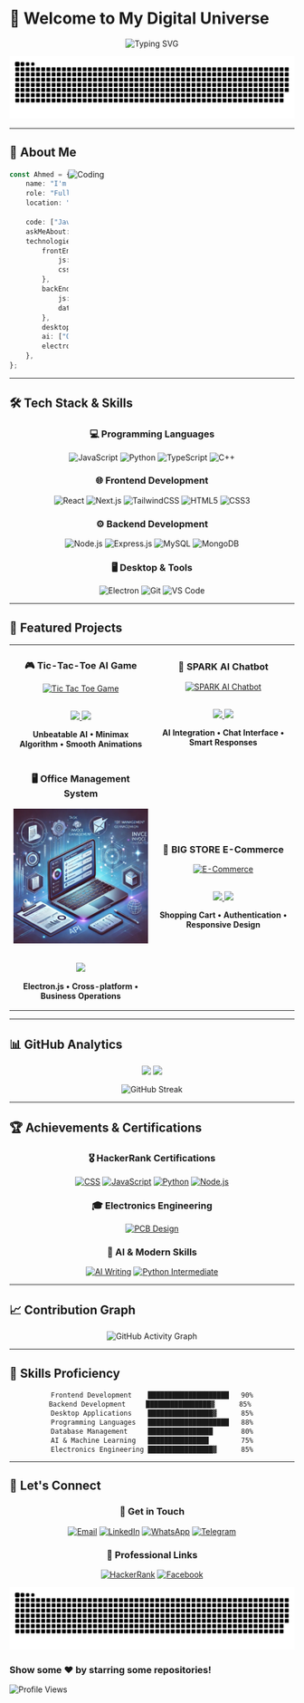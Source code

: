# 👋 Welcome to My Digital Universe

<div align="center">
  
  ![Typing SVG](https://readme-typing-svg.herokuapp.com?font=Fira+Code&size=30&duration=3000&pause=1000&color=00D4FF&center=true&vCenter=true&width=600&lines=Ahmed+Mohamed+Attia;Full-Stack+Developer;Electronics+Engineer;AI+Enthusiast;Welcome+to+my+GitHub!)

  <img src="https://raw.githubusercontent.com/platane/platane/output/github-contribution-grid-snake-dark.svg" alt="Snake animation" />

</div>

---

## 🚀 About Me

<img align="right" alt="Coding" width="400" src="https://cdn.dribbble.com/users/1162077/screenshots/3848914/programmer.gif">

```typescript
const Ahmed = {
    name: "I'm Ahmed Mohamed Attia",
    role: "Full-Stack Developer & Electronics Engineer",
    location: "Zagazig, Sharqia, Egypt 🇪🇬",
    
    code: ["JavaScript", "Python", "TypeScript", "C++"],
    askMeAbout: ["Web Development", "Desktop Apps", "AI Integration", "Electronics"],
    technologies: {
        frontEnd: {
            js: ["React", "Next.js", "JavaScript ES6+"],
            css: ["TailwindCSS", "CSS3", "Responsive Design"]
        },
        backEnd: {
            js: ["Node.js", "Express.js"],
            databases: ["MySQL", "MongoDB"]
        },
        desktop: ["Electron.js", "Cross-platform Apps"],
        ai: ["OpenAI API", "ChatGPT Integration", "NLP"],
        electronics: ["PCB Design", "Circuit Analysis", "Embedded Systems"]
    },
};
```

---

## 🛠️ Tech Stack & Skills

<div align="center">

### 💻 Programming Languages
![JavaScript](https://img.shields.io/badge/JavaScript-F7DF1E?style=for-the-badge&logo=javascript&logoColor=black)
![Python](https://img.shields.io/badge/Python-3776AB?style=for-the-badge&logo=python&logoColor=white)
![TypeScript](https://img.shields.io/badge/TypeScript-007ACC?style=for-the-badge&logo=typescript&logoColor=white)
![C++](https://img.shields.io/badge/C++-00599C?style=for-the-badge&logo=c%2B%2B&logoColor=white)

### 🌐 Frontend Development
![React](https://img.shields.io/badge/React-20232A?style=for-the-badge&logo=react&logoColor=61DAFB)
![Next.js](https://img.shields.io/badge/Next.js-000000?style=for-the-badge&logo=nextdotjs&logoColor=white)
![TailwindCSS](https://img.shields.io/badge/TailwindCSS-38B2AC?style=for-the-badge&logo=tailwind-css&logoColor=white)
![HTML5](https://img.shields.io/badge/HTML5-E34F26?style=for-the-badge&logo=html5&logoColor=white)
![CSS3](https://img.shields.io/badge/CSS3-1572B6?style=for-the-badge&logo=css3&logoColor=white)

### ⚙️ Backend Development
![Node.js](https://img.shields.io/badge/Node.js-43853D?style=for-the-badge&logo=node.js&logoColor=white)
![Express.js](https://img.shields.io/badge/Express.js-404D59?style=for-the-badge)
![MySQL](https://img.shields.io/badge/MySQL-00000F?style=for-the-badge&logo=mysql&logoColor=white)
![MongoDB](https://img.shields.io/badge/MongoDB-4EA94B?style=for-the-badge&logo=mongodb&logoColor=white)

### 🖥️ Desktop & Tools
![Electron](https://img.shields.io/badge/Electron-191970?style=for-the-badge&logo=Electron&logoColor=white)
![Git](https://img.shields.io/badge/Git-F05032?style=for-the-badge&logo=git&logoColor=white)
![VS Code](https://img.shields.io/badge/VS_Code-0078D4?style=for-the-badge&logo=visual%20studio%20code&logoColor=white)

</div>

---

## 🎯 Featured Projects

<div align="center">

<table>
  <tr>
    <td width="50%">
      <h3 align="center">🎮 Tic-Tac-Toe AI Game</h3>
      <div align="center">  
        <a href="https://ahm3d0x.github.io/-Tic-Tac-Toe-game/" target="_blank">
          <img src="./src/Tic-Tac-Toe-game.jpg" alt="Tic Tac Toe Game" width="400"/>
        </a>
        <br>
        <br>
        <p>
          <a href="https://ahm3d0x.github.io/-Tic-Tac-Toe-game/" target="_blank">
            <img src="https://img.shields.io/badge/Live_Demo-00D4FF?style=for-the-badge&logo=google-chrome&logoColor=white"/>
          </a>
          <a href="https://github.com/Ahm3d0x/-Tic-Tac-Toe-game" target="_blank">
            <img src="https://img.shields.io/badge/Code-black?style=for-the-badge&logo=github&logoColor=white"/>
          </a>
        </p>
        <p><strong>Unbeatable AI • Minimax Algorithm • Smooth Animations</strong></p>
      </div>
    </td>
    <td width="50%">
      <h3 align="center">🤖 SPARK AI Chatbot</h3>
      <div align="center">
        <a href="#" target="_blank">
          <img src="./src/SPARK AI Chatbot.jpg" alt="SPARK AI Chatbot" width="400"/>
        </a>
        <br>
        <br>
        <p>
          <a href="#" target="_blank">
            <img src="https://img.shields.io/badge/Live_Demo-FF6B6B?style=for-the-badge&logo=google-chrome&logoColor=white"/>
          </a>
          <a href="#" target="_blank">
            <img src="https://img.shields.io/badge/Code-black?style=for-the-badge&logo=github&logoColor=white"/>
          </a>
        </p>
        <p><strong>AI Integration • Chat Interface • Smart Responses</strong></p>
      </div>
    </td>
  </tr>
  <tr>
    <td width="50%">
      <h3 align="center">🖥️ Office Management System</h3>
      <div align="center">
        <a href="https://github.com/Ahm3d0x/-Office-System-Management-" target="_blank">
          <img src="./src/Office-System-Management.png" alt="Office System" width="400"/>
        </a>
        <br>
        <br>
        <p>
          <a href="https://github.com/Ahm3d0x/-Office-System-Management-" target="_blank">
            <img src="https://img.shields.io/badge/Code-black?style=for-the-badge&logo=github&logoColor=white"/>
          </a>
        </p>
        <p><strong>Electron.js • Cross-platform • Business Operations</strong></p>
      </div>
    </td>
    <td width="50%">
      <h3 align="center">🛒 BIG STORE E-Commerce</h3>
      <div align="center">
        <a href="https://ahm3d0x.github.io/BIG-STORE/" target="_blank">
          <img src="https://raw.githubusercontent.com/Ahm3d0x/Ahm3d0x/main/src/BigStore.jpg" alt="E-Commerce" width="400"/>
        </a>
        <br>
        <br>
        <p>
          <a href="https://ahm3d0x.github.io/BIG-STORE/" target="_blank">
            <img src="https://img.shields.io/badge/Live_Demo-F39C12?style=for-the-badge&logo=google-chrome&logoColor=white"/>
          </a>
          <a href="https://github.com/Ahm3d0x/BIG-STORE" target="_blank">
            <img src="https://img.shields.io/badge/Code-black?style=for-the-badge&logo=github&logoColor=white"/>
          </a>
        </p>
        <p><strong>Shopping Cart • Authentication • Responsive Design</strong></p>
      </div>
    </td>
  </tr>
</table>

</div>

---

## 📊 GitHub Analytics

<div align="center">
  
  <img height="180em" src="https://github-readme-stats.vercel.app/api?username=Ahm3d0x&show_icons=true&theme=tokyonight&include_all_commits=true&count_private=true"/>
  <img height="180em" src="https://github-readme-stats.vercel.app/api/top-langs/?username=Ahm3d0x&layout=compact&langs_count=8&theme=tokyonight"/>

</div>

<div align="center">
  
  ![GitHub Streak](https://github-readme-streak-stats.herokuapp.com/?user=Ahm3d0x&theme=tokyonight)
  
</div>

---

## 🏆 Achievements & Certifications

<div align="center">

### 🎖️ HackerRank Certifications
[![CSS](https://img.shields.io/badge/CSS_Basic-00EA64?style=for-the-badge&logo=hackerrank&logoColor=white)](https://www.hackerrank.com/certificates/04be1a711041)
[![JavaScript](https://img.shields.io/badge/JavaScript_Basic-00EA64?style=for-the-badge&logo=hackerrank&logoColor=white)](https://www.hackerrank.com/certificates/745a9be96fb6)
[![Python](https://img.shields.io/badge/Python_Basic-00EA64?style=for-the-badge&logo=hackerrank&logoColor=white)](https://www.hackerrank.com/certificates/77684f18f25b)
[![Node.js](https://img.shields.io/badge/Node.js_Basic-00EA64?style=for-the-badge&logo=hackerrank&logoColor=white)](https://www.hackerrank.com/certificates/552482152ab2)

### 🎓 Electronics Engineering
[![PCB Design](https://img.shields.io/badge/PCB_Design_Essentials-FF6B6B?style=for-the-badge&logo=circuitverse&logoColor=white)](https://maharatech.gov.eg/mod/customcert/view.php?id=17816&downloadown=1)

### 🤖 AI & Modern Skills
[![AI Writing](https://img.shields.io/badge/Write_with_AI-4ECDC4?style=for-the-badge&logo=sololearn&logoColor=white)]()
[![Python Intermediate](https://img.shields.io/badge/Python_Intermediate-4ECDC4?style=for-the-badge&logo=sololearn&logoColor=white)]()

</div>

---

## 📈 Contribution Graph

<div align="center">
  
  ![GitHub Activity Graph](https://github-readme-activity-graph.vercel.app/graph?username=Ahm3d0x&theme=tokyo-night&hide_border=true)

</div>

---

## 🌟 Skills Proficiency

<div align="center">

```text
Frontend Development    ████████████████████   90%
Backend Development     ████████████████▓      85% 
Desktop Applications    ████████████████▓      85%
Programming Languages   ████████████████████   88%
Database Management     ████████████████       80%
AI & Machine Learning   ███████████████        75%
Electronics Engineering ████████████████▓      85%
```

</div>

---

## 🤝 Let's Connect

<div align="center">

### 📧 Get in Touch
[![Email](https://img.shields.io/badge/Email-D14836?style=for-the-badge&logo=gmail&logoColor=white)](mailto:ahm3d.m.attia@gmail.com)
[![LinkedIn](https://img.shields.io/badge/LinkedIn-0077B5?style=for-the-badge&logo=linkedin&logoColor=white)](https://www.linkedin.com/in/ahmed-m-attia-757aa6292/)
[![WhatsApp](https://img.shields.io/badge/WhatsApp-25D366?style=for-the-badge&logo=whatsapp&logoColor=white)](https://wa.me/201140409832)
[![Telegram](https://img.shields.io/badge/Telegram-2CA5E0?style=for-the-badge&logo=telegram&logoColor=white)](https://t.me/Ahm3d_Attia)

### 🔗 Professional Links
[![HackerRank](https://img.shields.io/badge/HackerRank-2EC866?style=for-the-badge&logo=hackerrank&logoColor=white)](https://www.hackerrank.com/profile/Ahm3d0x)
[![Facebook](https://img.shields.io/badge/Facebook-1877F2?style=for-the-badge&logo=facebook&logoColor=white)](https://www.facebook.com/A7m3d.Attia)

</div>
<img src="https://raw.githubusercontent.com/platane/platane/output/github-contribution-grid-snake.svg" alt="Snake animation" />

### Show some ❤️ by starring some repositories!

![Profile Views](https://komarev.com/ghpvc/?username=Ahm3d0x&color=blueviolet&style=for-the-badge)

</div>
